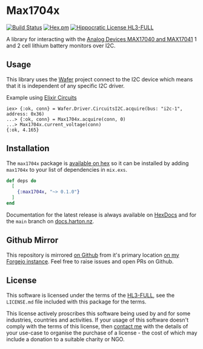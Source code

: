 # Max1704x

[![Build Status](https://drone.harton.dev/api/badges/james/max1704x/status.svg)](https://drone.harton.dev/james/max1704x)
[![Hex.pm](https://img.shields.io/hexpm/v/max1704x.svg)](https://hex.pm/packages/max1704x)
[![Hippocratic License HL3-FULL](https://img.shields.io/static/v1?label=Hippocratic%20License&message=HL3-FULL&labelColor=5e2751&color=bc8c3d)](https://firstdonoharm.dev/version/3/0/full.html)

A library for interacting with the [Analog Devices MAX17040 and MAX17041](https://www.analog.com/en/products/MAX17040.html) 1 and 2 cell lithium battery monitors over I2C.

## Usage

This library uses the [Wafer](https://harton.dev/james/wafer) project connect to the I2C device which means that it is independent of any specific I2C driver.

Example using [Elixir Circuits](https://hex.pm/packages/circuits_i2c)

    iex> {:ok, conn} = Wafer.Driver.CircuitsI2C.acquire(bus: "i2c-1", address: 0x36)
    ...> {:ok, conn} = Max1704x.acquire(conn, 0)
    ...> Max1704x.current_voltage(conn)
    {:ok, 4.165}

## Installation

The `max1704x` package is [available on hex](https://hex.pm/packages/max1704x) so it can be installed by adding `max1704x` to your list of dependencies in `mix.exs`.

```elixir
def deps do
  [
    {:max1704x, "~> 0.1.0"}
  ]
end
```

Documentation for the latest release is always available on
[HexDocs](https://hexdocs.pm/max1704x/) and for the `main` branch
on [docs.harton.nz](https://docs.harton.nz/james/max1704x).

## Github Mirror

This repository is mirrored [on Github](https://github.com/jimsynz/max1704x)
from it's primary location [on my Forgejo instance](https://harton.dev/james/max1704x).
Feel free to raise issues and open PRs on Github.

## License

This software is licensed under the terms of the
[HL3-FULL](https://firstdonoharm.dev), see the `LICENSE.md` file included with
this package for the terms.

This license actively proscribes this software being used by and for some
industries, countries and activities. If your usage of this software doesn't
comply with the terms of this license, then [contact me](mailto:james@harton.nz)
with the details of your use-case to organise the purchase of a license - the
cost of which may include a donation to a suitable charity or NGO.
